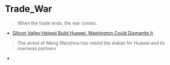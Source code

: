 # Trade_War
> When the trade ends, the war comes.

* [Silicon Valley Helped Build Huawei. Washington Could Dismantle It](https://www.wsj.com/articles/silicon-valley-helped-build-huawei-washington-could-dismantle-it-1544358603)
>The arrest of Meng Wanzhou has raised the stakes for Huawei and its overseas partners

* 
